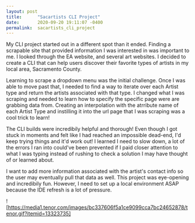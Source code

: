 ```yaml
---
layout: post
title:      "Sacartists CLI Project"
date:       2020-09-20 19:11:07 -0400
permalink:  sacartists_cli_project
---
```



My CLI project started out in a different spot than it ended. Finding a scrapable site that provided information I was interested in was important to me. I looked through the EA website, and several art websites. I decided to create a CLI that can help users discover their favorite types of artists in my local area, Sacramento County. 

Learning to scrape a dropdown menu was the initial challenge. Once I was able to move past that, I needed to find a way to iterate over each Artist type and return the artists associated with that type. I changed what I was scraping and needed to learn how to specify the specific page were are grabbing data from. Creating an interpolation with the atrribute name of each Artist Type and instilling it into the url page that I was scraping was a cool trick to learn! 

The CLI builds were incredibily helpful and thorough! Even though I got stuck in moments and felt like I had reached an impossible dead-end, I'd keep trying things and it'd work out! I learned I need to slow down, a lot of the errors I ran into could've been prevented if I paid closer attention to what I was typing instead of rushing to check a solution I may have thought of or learned about. 

 I want to add more information associated with the artist's contact info so the user may eventually pull that data as well. 
This project was eye-opening and incredibily fun. However, I need to set up a local environment ASAP because the IDE refresh is a lot of pressure. 

![https://media1.tenor.com/images/bc337606f5a1ce9099cca7bc24652878/tenor.gif?itemid=13323735]

